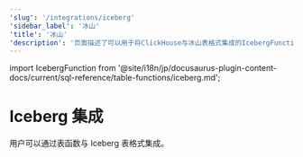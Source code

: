 ```yaml
---
'slug': '/integrations/iceberg'
'sidebar_label': '冰山'
'title': '冰山'
'description': '页面描述了可以用于将ClickHouse与冰山表格式集成的IcebergFunction'
---
```


import IcebergFunction from '@site/i18n/jp/docusaurus-plugin-content-docs/current/sql-reference/table-functions/iceberg.md';

# Iceberg 集成

用户可以通过表函数与 Iceberg 表格式集成。

<IcebergFunction/>
